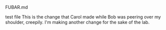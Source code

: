 FUBAR.md

test file
This is the change that Carol made while Bob was peering over my shoulder, creepily.
I'm making another change for the sake of the lab.